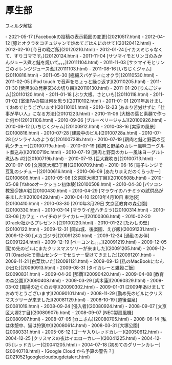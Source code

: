 厚生部
=====

<!-- section index: start -->
<p id="tag-cloud">
</p>
<p><a id="tag-ALL" href="javascript:filterByTag('ALL')">フィルタ解除</a></p>
- 2021-05-17 [Facebookの投稿の表示範囲の変更](20210517.html)
- 2012-04-12 [豚とオクラをコチュジャンで炒めてごはんにのせて](20120412.html)
- 2012-02-10 [今日の晩ご飯](20120210.html)
- 2012-01-24 [イカスミじゃなくて、すりゴマです。](20120124.html)
- 2011-11-04 [サツマイモとリンゴのみかんジュース煮と鮭を焼いて。。。](20111104.html)
- 2011-11-03 [サツマイモとリンゴのオレンジジュース煮](20111103.html)
- 2011-08-16 [いちじくジャム](20110816.html)
- 2011-05-30 [極細スパゲティにオクラ](20110530.html)
- 2011-02-05 [iPod touch で音声をちょっと繰り返す](20110205.html)
- 2011-01-30 [紫黒米の発芽玄米の切り餅](20110130.html)
- 2011-01-20 [りんごジャム](20110120.html)
- 2011-01-18 [ぶり大根、さといも](20110118.html)
- 2011-01-02 [室津PAの猫は何を思う](20110102.html)
- 2011-01-01 [2011年あけましておめでとうございます](20110101.html)
- 2010-12-23 [あまり苦労せずに「仕事が早い人」になる方法](20101223.html)
- 2010-11-06 [大根の葉と素麺で作った何か](20101106.html)
- 2010-09-26 [ブルーベリージャム](20100926.html)
- 2010-09-12 [いちじくジャム](20100912.html)
- 2010-08-16 [実家の風景](20100816.html)
- 2010-07-28 [建設中のビル](20100728a.html)
- 2010-07-28 [ジンライムのような](20100728b.html)
- 2010-07-19 [鶏肉と鮭と野菜の豆乳シチュー](20100719a.html)
- 2010-07-19 [鶏肉と野菜のカレー風味ヨーグルト煮込み](20100719c.html)
- 2010-07-19 [鶏肉と野菜のカレー風味ヨーグルト煮込み #2](20100719b.html)
- 2010-07-13 [巨大霧吹き](20100713.html)
- 2010-07-09 [文京区大塚3丁目](20100709.html)
- 2010-06-16 [電子レンジで豆乳のシチュー](20100616.html)
- 2010-06-09 [あたりまえだのくらっかー](20100609.html)
- 2010-05-08 [文京区大塚3丁目](20100508b.html)
- 2010-05-08 [Yahooオークション初体験](20100508.html)
- 2010-04-30 [パソコン教室＠妹A宅](20100430.html)
- 2010-04-29 [マラウイのハチミツの試供品が来ました](20100429.html)
- 2010-04-10 [2010年4月10日 東池袋](20100410.html)
- 2010-03-30 [2010年3月29日 文京区教育の森公園](20100330.html)
- 2010-03-14 [マラウイ産ハチミツ](20100314.html)
- 2010-03-06 [カフェ・ハイチのドライカレー](20100306.html)
- 2010-02-20 [Oracle社からプレゼント](20100220.html)
- 2010-01-22 [たわしの壁](20100122.html)
- 2009-12-31 [岡山城、後楽園、えび飯](20091231.html)
- 2009-12-30 [メカゴジラ](20091230.html)
- 2009-12-24 [通勤のお伴](20091224.html)
- 2009-12-19 [ベーコンと。。。](20091219.html)
- 2009-12-05 [勤め先のビルにまたクリスマスツリーが来ました](20091205.html)
- 2009-12-01 [Oracle社で青山センターでセミナー受けてきました](20091201.html)
- 2009-11-21 [白菜炊いた](20091121.html)
- 2009-09-13 [私のMacBookになんか出た](20090913.html)
- 2009-08-31 [タイカレーと雑穀ご飯](20090831.html)
- 2009-04-20 [那覇](20090420.html)
- 2009-04-08 [教育の森公園](20090408.html)
- 2009-03-29 [紫木蓮](20090329.html)
- 2009-03-02 [職場の近くのお寺](20090302.html)
- 2009-01-01 [2009年あけましておめでとうございます](20090101.html)
- 2008-11-29 [勤め先のビルにクリスマスツリーが来ました](20081129.html)
- 2008-10-19 [道後温泉](20081019.html)
- 2008-09-24 [侵入者](20080924.html)
- 2008-09-07 [文京区大塚2丁目](20080907b.html)
- 2008-09-07 [NEC製扇風機](20080907.html)
- 2008-07-05 [カニさん](20080705.html)
- 2008-06-14 [私は休憩中、猫は狩猟中](20080614.html)
- 2008-03-31 [大塚公園](20080331.html)
- 2005-06-12 [ゴーヤ入りレッドカレー](20050612.html)
- 2004-12-25 [クリスマスの夜はイエローカレー](20041225.html)
- 2004-12-05 [レッドカレー](20041205.html)
- 2004-07-18 [初めてのグリーンカレー](20040718.html)
-  [Google Cloud から予算の警告？](20210521googlecloudbugdetalert.html)
<!-- section index: end -->